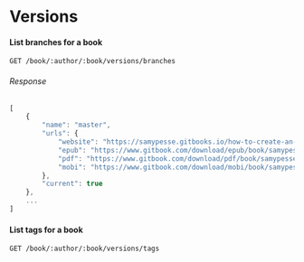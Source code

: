 # Versions

#### List branches for a book


```
GET /book/:author/:book/versions/branches
```


###### Response

```js
[
    {
        "name": "master",
        "urls": {
            "website": "https://samypesse.gitbooks.io/how-to-create-an-operating-system/content/",
            "epub": "https://www.gitbook.com/download/epub/book/samypesse/how-to-create-an-operating-system/",
            "pdf": "https://www.gitbook.com/download/pdf/book/samypesse/how-to-create-an-operating-system/",
            "mobi": "https://www.gitbook.com/download/mobi/book/samypesse/how-to-create-an-operating-system/"
        },
        "current": true
    },
    ...
]
```


#### List tags for a book

```
GET /book/:author/:book/versions/tags
```
